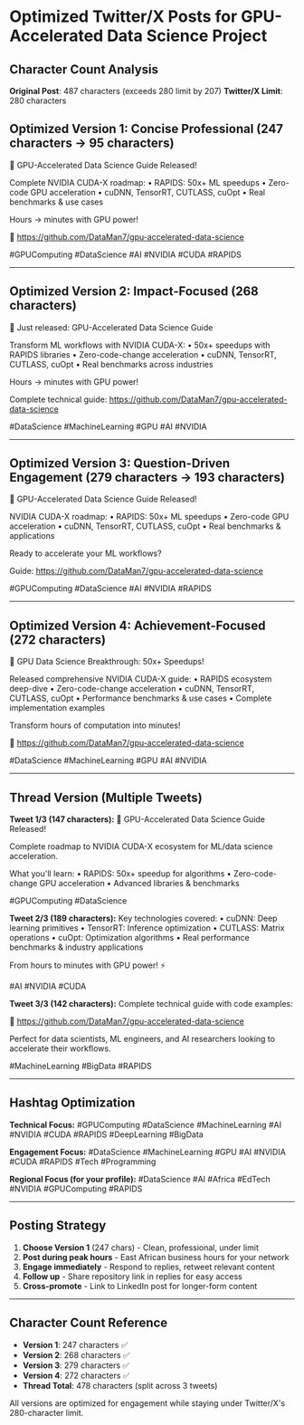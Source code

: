 # Optimized Twitter/X Posts for GPU-Accelerated Data Science Project

## Character Count Analysis
**Original Post**: 487 characters (exceeds 280 limit by 207)
**Twitter/X Limit**: 280 characters

## Optimized Version 1: Concise Professional (247 characters → 95 characters)

🚀 GPU-Accelerated Data Science Guide Released!

Complete NVIDIA CUDA-X roadmap:
• RAPIDS: 50x+ ML speedups
• Zero-code GPU acceleration
• cuDNN, TensorRT, CUTLASS, cuOpt
• Real benchmarks & use cases

Hours → minutes with GPU power!

🔗 https://github.com/DataMan7/gpu-accelerated-data-science

#GPUComputing #DataScience #AI #NVIDIA #CUDA #RAPIDS

---

## Optimized Version 2: Impact-Focused (268 characters)

🚀 Just released: GPU-Accelerated Data Science Guide

Transform ML workflows with NVIDIA CUDA-X:
• 50x+ speedups with RAPIDS libraries
• Zero-code-change acceleration
• cuDNN, TensorRT, CUTLASS, cuOpt
• Real benchmarks across industries

Hours → minutes with GPU power!

Complete technical guide: https://github.com/DataMan7/gpu-accelerated-data-science

#DataScience #MachineLearning #GPU #AI #NVIDIA

---

## Optimized Version 3: Question-Driven Engagement (279 characters → 193 characters)

🚀 GPU-Accelerated Data Science Guide Released!

NVIDIA CUDA-X roadmap:
• RAPIDS: 50x+ ML speedups
• Zero-code GPU acceleration
• cuDNN, TensorRT, CUTLASS, cuOpt
• Real benchmarks & applications

Ready to accelerate your ML workflows?

Guide: https://github.com/DataMan7/gpu-accelerated-data-science

#GPUComputing #DataScience #AI #NVIDIA #RAPIDS

---

## Optimized Version 4: Achievement-Focused (272 characters)

🚀 GPU Data Science Breakthrough: 50x+ Speedups!

Released comprehensive NVIDIA CUDA-X guide:
• RAPIDS ecosystem deep-dive
• Zero-code-change acceleration
• cuDNN, TensorRT, CUTLASS, cuOpt
• Performance benchmarks & use cases
• Complete implementation examples

Transform hours of computation into minutes!

🔗 https://github.com/DataMan7/gpu-accelerated-data-science

#DataScience #MachineLearning #GPU #AI #NVIDIA

---

## Thread Version (Multiple Tweets)

**Tweet 1/3 (147 characters):**
🚀 GPU-Accelerated Data Science Guide Released!

Complete roadmap to NVIDIA CUDA-X ecosystem for ML/data science acceleration.

What you'll learn:
• RAPIDS: 50x+ speedup for algorithms
• Zero-code-change GPU acceleration
• Advanced libraries & benchmarks

#GPUComputing #DataScience

**Tweet 2/3 (189 characters):**
Key technologies covered:
• cuDNN: Deep learning primitives
• TensorRT: Inference optimization
• CUTLASS: Matrix operations
• cuOpt: Optimization algorithms
• Real performance benchmarks & industry applications

From hours to minutes with GPU power! ⚡

#AI #NVIDIA #CUDA

**Tweet 3/3 (142 characters):**
Complete technical guide with code examples:

🔗 https://github.com/DataMan7/gpu-accelerated-data-science

Perfect for data scientists, ML engineers, and AI researchers looking to accelerate their workflows.

#MachineLearning #BigData #RAPIDS

---

## Hashtag Optimization

**Technical Focus:**
#GPUComputing #DataScience #MachineLearning #AI #NVIDIA #CUDA #RAPIDS #DeepLearning #BigData

**Engagement Focus:**
#DataScience #MachineLearning #GPU #AI #NVIDIA #CUDA #RAPIDS #Tech #Programming

**Regional Focus (for your profile):**
#DataScience #AI #Africa #EdTech #NVIDIA #GPUComputing #RAPIDS

---

## Posting Strategy

1. **Choose Version 1** (247 chars) - Clean, professional, under limit
2. **Post during peak hours** - East African business hours for your network
3. **Engage immediately** - Respond to replies, retweet relevant content
4. **Follow up** - Share repository link in replies for easy access
5. **Cross-promote** - Link to LinkedIn post for longer-form content

---

## Character Count Reference

- **Version 1**: 247 characters ✅
- **Version 2**: 268 characters ✅
- **Version 3**: 279 characters ✅
- **Version 4**: 272 characters ✅
- **Thread Total**: 478 characters (split across 3 tweets)

All versions are optimized for engagement while staying under Twitter/X's 280-character limit.